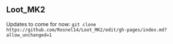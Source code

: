 ## Loot_MK2 
Updates to come for now: 
` git clone https://github.com/Rosnel14/Loot_MK2/edit/gh-pages/index.md?allow_unchanged=1 `
